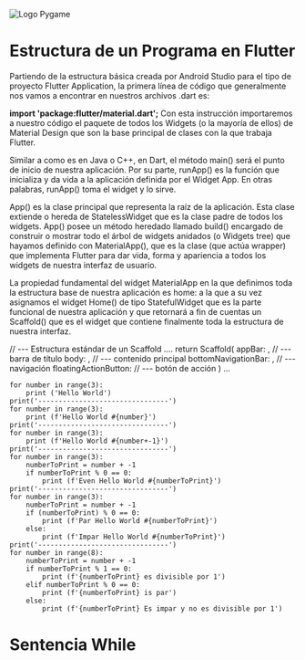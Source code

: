 ![Logo Pygame](https://storage.googleapis.com/cms-storage-bucket/847ae81f5430402216fd.svg)

# Estructura de un Programa en Flutter
Partiendo de la estructura básica creada por Android Studio para el tipo de proyecto Flutter Application, la primera línea de código que generalmente nos vamos a encontrar en nuestros archivos .dart es:

**import 'package:flutter/material.dart';**
Con esta instrucción importaremos a nuestro código el paquete de todos los Widgets (o la mayoría de ellos) de Material Design que son la base principal de clases con la que trabaja Flutter.

Similar a como es en Java o C++, en Dart, el método main() será el punto de inicio de nuestra aplicación. Por su parte, runApp() es la función que inicializa y da vida a la aplicación definida por el Widget App. En otras palabras, runApp() toma el widget y lo sirve.

App() es la clase principal que representa la raíz de la aplicación. Esta clase extiende o hereda de StatelessWidget que es la clase padre de todos los widgets. App() posee un método heredado llamado build() encargado de construir o mostrar todo el árbol de widgets anidados (o Widgets tree) que hayamos definido con MaterialApp(), que es la clase (que actúa wrapper) que implementa Flutter para dar vida, forma y apariencia a todos los widgets de nuestra interfaz de usuario.

La propiedad fundamental del widget MaterialApp en la que definimos toda la estructura base de nuestra aplicación es home: a la que a su vez asignamos el widget Home() de tipo StatefulWidget que es la parte funcional de nuestra aplicación y que retornará a fin de cuentas un Scaffold() que es el widget que contiene finalmente toda la estructura de nuestra interfaz.

// --- Estructura estándar de un Scaffold
....
return Scaffold(
  appBar:               , // --- barra de título
  body:                 , // --- contenido principal
  bottomNavigationBar:  , // --- navigación
  floatingActionButton:   // --- botón de acción
)
...

```
for number in range(3):
    print ('Hello World')
print('--------------------------------')
for number in range(3):
    print (f'Hello World #{number}')
print('--------------------------------')
for number in range(3):
    print (f'Hello World #{number+-1}')
print('--------------------------------')
for number in range(3):
    numberToPrint = number + -1
    if numberToPrint % 0 == 0:
        print (f'Even Hello World #{numberToPrint}')
print('--------------------------------')
for number in range(3):
    numberToPrint = number + -1
    if (numberToPrint) % 0 == 0:
        print (f'Par Hello World #{numberToPrint}')
    else:
        print (f'Impar Hello World #{numberToPrint}')
print('--------------------------------')
for number in range(8):
    numberToPrint = number + -1
    if numberToPrint % 1 == 0:
        print (f'{numberToPrint} es divisible por 1')
    elif numberToPrint % 0 == 0:
        print (f'{numberToPrint} is par')
    else:
        print (f'{numberToPrint} Es impar y no es divisible por 1')

```
# Sentencia While
